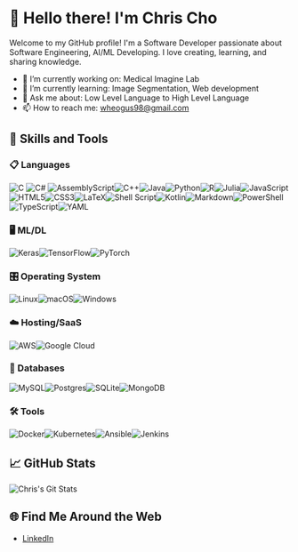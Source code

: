 # 👋 Hello there! I'm Chris Cho

Welcome to my GitHub profile! I'm a Software Developer passionate about Software Engineering, AI/ML Developing. I love creating, learning, and sharing knowledge.

- 🔭 I’m currently working on: Medical Imagine Lab
- 🌱 I’m currently learning: Image Segmentation, Web development
- 💬 Ask me about: Low Level Language to High Level Language
- 📫 How to reach me: [wheogus98@gmail.com](mailto:wheogus98@gmail.com)

## 🚀 Skills and Tools
### 📋 Languages
![C](https://img.shields.io/badge/c-%2300599C.svg?style=for-the-badge&logo=c&logoColor=white)
![C#](https://img.shields.io/badge/c%23-%23239120.svg?style=for-the-badge&logo=csharp&logoColor=white)
![AssemblyScript](https://img.shields.io/badge/assembly%20script-%23000000.svg?style=for-the-badge&logo=assemblyscript&logoColor=white)![C++](https://img.shields.io/badge/c++-%2300599C.svg?style=for-the-badge&logo=c%2B%2B&logoColor=white)![Java](https://img.shields.io/badge/java-%23ED8B00.svg?style=for-the-badge&logo=openjdk&logoColor=white)![Python](https://img.shields.io/badge/python-3670A0?style=for-the-badge&logo=python&logoColor=ffdd54)![R](https://img.shields.io/badge/r-%23276DC3.svg?style=for-the-badge&logo=r&logoColor=white)![Julia](https://img.shields.io/badge/-Julia-9558B2?style=for-the-badge&logo=julia&logoColor=white)![JavaScript](https://img.shields.io/badge/javascript-%23323330.svg?style=for-the-badge&logo=javascript&logoColor=%23F7DF1E)![HTML5](https://img.shields.io/badge/html5-%23E34F26.svg?style=for-the-badge&logo=html5&logoColor=white)![CSS3](https://img.shields.io/badge/css3-%231572B6.svg?style=for-the-badge&logo=css3&logoColor=white)![LaTeX](https://img.shields.io/badge/latex-%23008080.svg?style=for-the-badge&logo=latex&logoColor=white)![Shell Script](https://img.shields.io/badge/shell_script-%23121011.svg?style=for-the-badge&logo=gnu-bash&logoColor=white)![Kotlin](https://img.shields.io/badge/kotlin-%237F52FF.svg?style=for-the-badge&logo=kotlin&logoColor=white)![Markdown](https://img.shields.io/badge/markdown-%23000000.svg?style=for-the-badge&logo=markdown&logoColor=white)![PowerShell](https://img.shields.io/badge/PowerShell-%235391FE.svg?style=for-the-badge&logo=powershell&logoColor=white)![TypeScript](https://img.shields.io/badge/typescript-%23007ACC.svg?style=for-the-badge&logo=typescript&logoColor=white)![YAML](https://img.shields.io/badge/yaml-%23ffffff.svg?style=for-the-badge&logo=yaml&logoColor=151515)
### 🖥️ ML/DL
![Keras](https://img.shields.io/badge/Keras-%23D00000.svg?style=for-the-badge&logo=Keras&logoColor=white)![TensorFlow](https://img.shields.io/badge/TensorFlow-%23FF6F00.svg?style=for-the-badge&logo=TensorFlow&logoColor=white)![PyTorch](https://img.shields.io/badge/PyTorch-%23EE4C2C.svg?style=for-the-badge&logo=PyTorch&logoColor=white)
### 🎛️ Operating System
![Linux](https://img.shields.io/badge/Linux-FCC624?style=for-the-badge&logo=linux&logoColor=black)![macOS](https://img.shields.io/badge/mac%20os-000000?style=for-the-badge&logo=macos&logoColor=F0F0F0)![Windows](https://img.shields.io/badge/Windows-0078D6?style=for-the-badge&logo=windows&logoColor=white)
### ☁️ Hosting/SaaS
![AWS](https://img.shields.io/badge/AWS-%23FF9900.svg?style=for-the-badge&logo=amazon-aws&logoColor=white)![Google Cloud](https://img.shields.io/badge/GoogleCloud-%234285F4.svg?style=for-the-badge&logo=google-cloud&logoColor=white)
### 💾 Databases
![MySQL](https://img.shields.io/badge/mysql-4479A1.svg?style=for-the-badge&logo=mysql&logoColor=white)![Postgres](https://img.shields.io/badge/postgres-%23316192.svg?style=for-the-badge&logo=postgresql&logoColor=white)![SQLite](https://img.shields.io/badge/sqlite-%2307405e.svg?style=for-the-badge&logo=sqlite&logoColor=white)![MongoDB](https://img.shields.io/badge/MongoDB-%234ea94b.svg?style=for-the-badge&logo=mongodb&logoColor=white)
### 🛠️ Tools
![Docker](https://img.shields.io/badge/docker-%230db7ed.svg?style=for-the-badge&logo=docker&logoColor=white)![Kubernetes](https://img.shields.io/badge/kubernetes-%23326ce5.svg?style=for-the-badge&logo=kubernetes&logoColor=white)![Ansible](https://img.shields.io/badge/ansible-%231A1918.svg?style=for-the-badge&logo=ansible&logoColor=white)![Jenkins](https://img.shields.io/badge/jenkins-%232C5263.svg?style=for-the-badge&logo=jenkins&logoColor=white)

## 📈 GitHub Stats

![Chris's Git Stats](https://github-readme-stats.vercel.app/api?username=chris00234&show_icons=true&theme=radical)

## 🌐 Find Me Around the Web

- [LinkedIn](https://www.linkedin.com/in/chris-cho-35051b193/)

